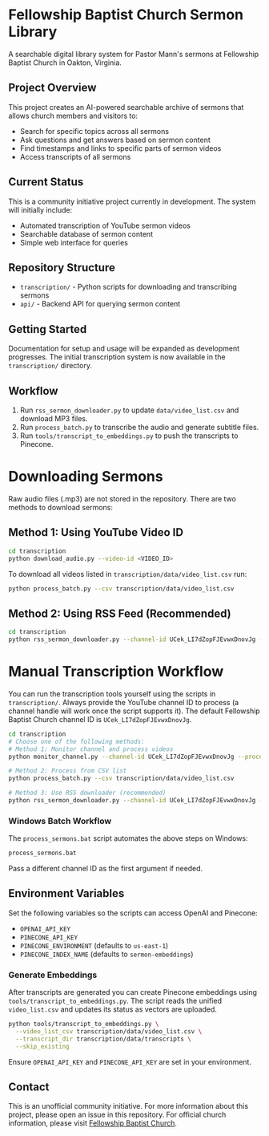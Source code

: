 # Fellowship Baptist Church Sermon Library
A searchable digital library system for Pastor Mann's sermons at Fellowship Baptist Church in Oakton, Virginia.

## Project Overview
This project creates an AI-powered searchable archive of sermons that allows church members and visitors to:
- Search for specific topics across all sermons
- Ask questions and get answers based on sermon content
- Find timestamps and links to specific parts of sermon videos
- Access transcripts of all sermons

## Current Status
This is a community initiative project currently in development. The system will initially include:
- Automated transcription of YouTube sermon videos
- Searchable database of sermon content
- Simple web interface for queries

## Repository Structure
- `transcription/` - Python scripts for downloading and transcribing sermons
- `api/` - Backend API for querying sermon content

## Getting Started
Documentation for setup and usage will be expanded as development progresses. The initial transcription system is now available in the `transcription/` directory.

## Workflow
1. Run `rss_sermon_downloader.py` to update `data/video_list.csv` and download MP3 files.
2. Run `process_batch.py` to transcribe the audio and generate subtitle files.
3. Run `tools/transcript_to_embeddings.py` to push the transcripts to Pinecone.

# Downloading Sermons
Raw audio files (.mp3) are not stored in the repository. There are two methods to download sermons:

## Method 1: Using YouTube Video ID
```bash
cd transcription
python download_audio.py --video-id <VIDEO_ID>
```
To download all videos listed in `transcription/data/video_list.csv` run:
```bash
python process_batch.py --csv transcription/data/video_list.csv
```

## Method 2: Using RSS Feed (Recommended)
```bash
cd transcription
python rss_sermon_downloader.py --channel-id UCek_LI7dZopFJEvwxDnovJg --process --cleanup
```

# Manual Transcription Workflow
You can run the transcription tools yourself using the scripts in `transcription/`. Always provide the YouTube channel ID to process (a channel handle will work once the script supports it). The default Fellowship Baptist Church channel ID is `UCek_LI7dZopFJEvwxDnovJg`.

```bash
cd transcription
# Choose one of the following methods:
# Method 1: Monitor channel and process videos
python monitor_channel.py --channel-id UCek_LI7dZopFJEvwxDnovJg --process --cleanup

# Method 2: Process from CSV list
python process_batch.py --csv transcription/data/video_list.csv

# Method 3: Use RSS downloader (recommended)
python rss_sermon_downloader.py --channel-id UCek_LI7dZopFJEvwxDnovJg --process --cleanup
```

### Windows Batch Workflow
The `process_sermons.bat` script automates the above steps on Windows:
```cmd
process_sermons.bat
```
Pass a different channel ID as the first argument if needed.

## Environment Variables
Set the following variables so the scripts can access OpenAI and Pinecone:
- `OPENAI_API_KEY`
- `PINECONE_API_KEY`
- `PINECONE_ENVIRONMENT` (defaults to `us-east-1`)
- `PINECONE_INDEX_NAME` (defaults to `sermon-embeddings`)

### Generate Embeddings

After transcripts are generated you can create Pinecone embeddings using
`tools/transcript_to_embeddings.py`. The script reads the unified
`video_list.csv` and updates its status as vectors are uploaded.

```bash
python tools/transcript_to_embeddings.py \
  --video_list_csv transcription/data/video_list.csv \
  --transcript_dir transcription/data/transcripts \
  --skip_existing
```

Ensure `OPENAI_API_KEY` and `PINECONE_API_KEY` are set in your environment.


## Contact
This is an unofficial community initiative. For more information about this project, please open an issue in this repository.
For official church information, please visit [Fellowship Baptist Church](https://www.fbcva.org/).
